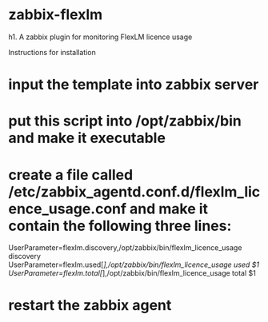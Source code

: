# zabbix-flexlm

h1. A zabbix plugin for monitoring FlexLM licence usage

Instructions for installation

# input the template into zabbix server
# put this script into /opt/zabbix/bin and make it executable
# create a file called /etc/zabbix_agentd.conf.d/flexlm_licence_usage.conf and make it contain the following three lines:
 UserParameter=flexlm.discovery,/opt/zabbix/bin/flexlm_licence_usage discovery
 UserParameter=flexlm.used[*],/opt/zabbix/bin/flexlm_licence_usage used $1
 UserParameter=flexlm.total[*],/opt/zabbix/bin/flexlm_licence_usage total $1

# restart the zabbix agent


